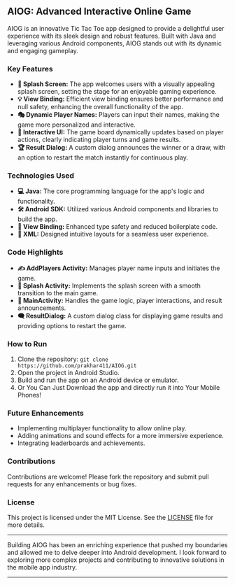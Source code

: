 ## AIOG: Advanced Interactive Online Game

AIOG is an innovative Tic Tac Toe app designed to provide a 
delightful user experience with its sleek design and robust features. 
Built with Java and leveraging various Android components, 
AIOG stands out with its dynamic and engaging gameplay.

### Key Features
- **🌟 Splash Screen:** The app welcomes users with a visually appealing splash screen, setting the stage for an enjoyable gaming experience.
- **💡 View Binding:** Efficient view binding ensures better performance and null safety, enhancing the overall functionality of the app.
- **🎭 Dynamic Player Names:** Players can input their names, making the game more personalized and interactive.
- **📲 Interactive UI:** The game board dynamically updates based on player actions, clearly indicating player turns and game results.
- **🏆 Result Dialog:** A custom dialog announces the winner or a draw, with an option to restart the match instantly for continuous play.

### Technologies Used
- **💻 Java:** The core programming language for the app's logic and functionality.
- **🛠️ Android SDK:** Utilized various Android components and libraries to build the app.
- **🔗 View Binding:** Enhanced type safety and reduced boilerplate code.
- **🎨 XML:** Designed intuitive layouts for a seamless user experience.

### Code Highlights
- **✍️ AddPlayers Activity:** Manages player name inputs and initiates the game.
- **🚀 Splash Activity:** Implements the splash screen with a smooth transition to the main game.
- **🧩 MainActivity:** Handles the game logic, player interactions, and result announcements.
- **🗨️ ResultDialog:** A custom dialog class for displaying game results and providing options to restart the game.


### How to Run
1. Clone the repository: `git clone https://github.com/prakhar411/AIOG.git`
2. Open the project in Android Studio.
3. Build and run the app on an Android device or emulator.
4. Or You Can Just Download the app and directly run it into Your Mobile Phones!

### Future Enhancements
- Implementing multiplayer functionality to allow online play.
- Adding animations and sound effects for a more immersive experience.
- Integrating leaderboards and achievements.

### Contributions
Contributions are welcome! Please fork the
repository and submit pull requests for any enhancements or bug fixes.

### License
This project is licensed under the MIT License. 
See the [LICENSE](link_to_license_file)
file for more details.

---

Building AIOG has been an enriching experience that pushed my boundaries 
and allowed me to delve deeper into Android development. 
I look forward to exploring more complex projects and contributing
to innovative solutions in the mobile app industry.

---

